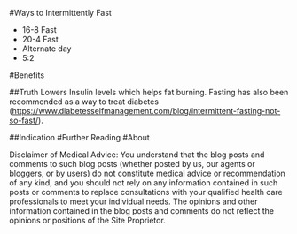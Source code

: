 #Ways to Intermittently Fast

- 16-8 Fast
- 20-4 Fast
- Alternate day
- 5:2 

#Benefits

##Truth
Lowers Insulin levels which helps fat burning. Fasting has also been recommended as a way to treat diabetes (https://www.diabetesselfmanagement.com/blog/intermittent-fasting-not-so-fast/).


##Indication
#Further Reading
#About

 Disclaimer of Medical Advice: You understand that the blog posts and comments to such blog posts (whether posted by us, our agents or bloggers, or by users) do not constitute medical advice or recommendation of any kind, and you should not rely on any information contained in such posts or comments to replace consultations with your qualified health care professionals to meet your individual needs. The opinions and other information contained in the blog posts and comments do not reflect the opinions or positions of the Site Proprietor.
